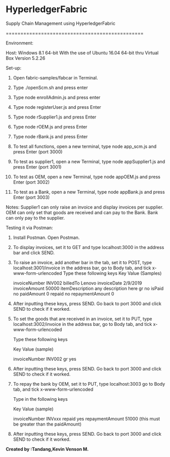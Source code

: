 # HyperledgerFabric

Supply Chain Management using HyperledgerFabric

===============================================

Environment:

Host: Windows 8.1 64-bit
With the use of Ubuntu 16.04 64-bit thru Virtual Box Version 5.2.26

Set-up:

1. Open fabric-samples/fabcar in Terminal.

2. Type ./openScm.sh and press enter

3. Type node enrollAdmin.js and press enter

4. Type node registerUser.js and press Enter

5. Type node rSupplier1.js and press Enter

6. Type node rOEM.js and press Enter

7. Type node rBank.js and press Enter

8. To test all functions, open a new terminal, type node app_scm.js and press Enter (port 3000)

9. To test as supplier1, open a new Terminal, type node appSupplier1.js and press Enter (port 3001)

10. To test as OEM, open a new Terminal, type node appOEM.js and press Enter (port 3002)

11. To test as a Bank, open a new Terminal, type node appBank.js and press Enter (port 3003)

Notes: Supplier1 can only raise an invoice and display invoices per supplier.
OEM can only set that goods are received and can pay to the Bank.
Bank can only pay to the supplier.

Testing it via Postman:

1. Install Postman. Open Postman.

2. To display invoices, set it to GET and type localhost:3000 in the address bar and click SEND.

3. To raise an invoice, add another bar in the tab, set it to POST, type localhost:3001/invoice in the address bar, go to Body tab, and tick x-www-form-urlencoded
	Type these following keys
	Key			Value (Samples)

	invoiceNumber		INV002
	billedTo		Lenovo
	invoiceDate		2/9/2019
	invoiceAmount		50000
	itemDescription		any description here
	gr			no
	isPaid			no
	paidAmount		0
	repaid			no
	repaymentAmount		0

4. After inputting these keys, press SEND. Go back to port 3000 and click SEND to check if it worked.

5. To set the goods that are received in an invoice, set it to PUT, type localhost:3002/invoice in the address bar, go to Body tab, and tick x-www-form-urlencoded

	Type these following keys

	Key			Value (sample)
	
	invoiceNumber		INV002
	gr			yes

6. After inputting these keys, press SEND. Go back to port 3000 and click SEND to check if it worked.

7. To repay the bank by OEM, set it to PUT, type localhost:3003 go to Body tab, and tick x-www-form-urlencoded

   Type in the following keys

	Key			Value (sample)
	
	invoiceNumber		INVxxx
	repaid			yes
	repaymentAmount		51000 (this must be greater than the paidAmount)

8. After inputting these keys, press SEND. Go back to port 3000 and click SEND to check if it worked.

**Created by :Tandang,Kevin Venson M.**

